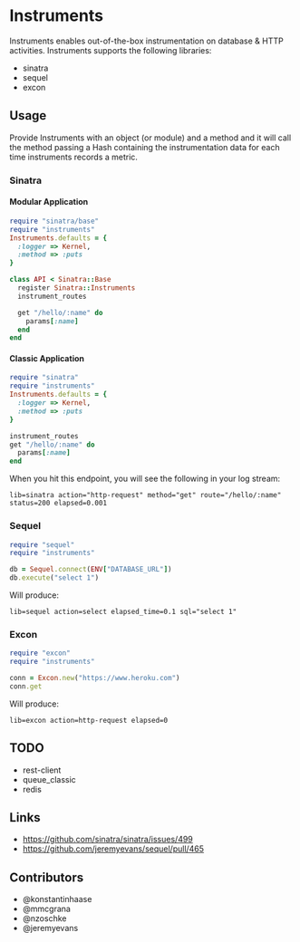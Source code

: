 # Instruments

Instruments enables out-of-the-box instrumentation on database & HTTP
activities. Instruments supports the following libraries:

* sinatra
* sequel
* excon

## Usage

Provide Instruments with an object (or module) and a method
and it will call the method passing a Hash containing the
instrumentation data for each time instruments records a metric.

### Sinatra

#### Modular Application

```ruby
require "sinatra/base"
require "instruments"
Instruments.defaults = {
  :logger => Kernel,
  :method => :puts
}

class API < Sinatra::Base
  register Sinatra::Instruments
  instrument_routes

  get "/hello/:name" do
    params[:name]
  end
end
```

#### Classic Application

```ruby
require "sinatra"
require "instruments"
Instruments.defaults = {
  :logger => Kernel,
  :method => :puts
}

instrument_routes
get "/hello/:name" do
  params[:name]
end
```

When you hit this endpoint, you will see the following
in your log stream:

```
lib=sinatra action="http-request" method="get" route="/hello/:name" status=200 elapsed=0.001
```

### Sequel

```ruby
require "sequel"
require "instruments"

db = Sequel.connect(ENV["DATABASE_URL"])
db.execute("select 1")
```

Will produce:

```
lib=sequel action=select elapsed_time=0.1 sql="select 1"
```

### Excon

```ruby
require "excon"
require "instruments"

conn = Excon.new("https://www.heroku.com")
conn.get
```

Will produce:

```
lib=excon action=http-request elapsed=0
```

## TODO

* rest-client
* queue_classic
* redis

## Links

* https://github.com/sinatra/sinatra/issues/499
* https://github.com/jeremyevans/sequel/pull/465

## Contributors

* @konstantinhaase
* @mmcgrana
* @nzoschke
* @jeremyevans
